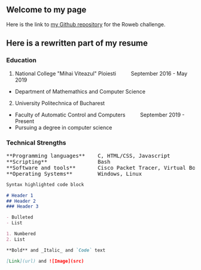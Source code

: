 ## Welcome to my page

Here is the link to [my Github repository](https://github.com/Matei-Iordache/Roweb-repo/edit/master) for the Roweb challenge.

## Here is a rewritten part of my resume

### Education

1. National College "Mihai Viteazul" Ploiesti &emsp; &emsp; September 2016 - May 2019
  * Department of Mathemathics and Computer Science
2. University Politechnica of Bucharest
  * Faculty of Automatic Control and Computers &emsp; &emsp; September 2019 - Present
  * Pursuing a degree in computer science

### Technical Strengths

<pre>
**Programming languages**    C, HTML/CSS, Javascript
**Scripting**                Bash
**Software and tools**       Cisco Packet Tracer, Virtual Box
**Operating Systems**        Windows, Linux
</pre>

```markdown
Syntax highlighted code block

# Header 1
## Header 2
### Header 3

- Bulleted
- List

1. Numbered
2. List

**Bold** and _Italic_ and `Code` text

[Link](url) and ![Image](src)
```
